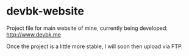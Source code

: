 # devbk-website

Project file for main website of mine, currently being developed:
http://www.devbk.me

Once the project is a little more stable, I will soon then upload via FTP. 